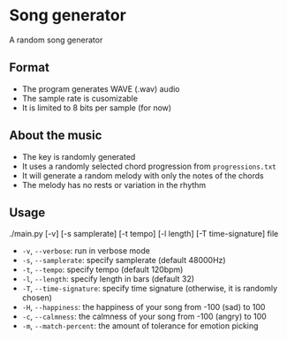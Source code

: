 # Song generator
A random song generator

## Format
- The program generates WAVE (.wav) audio
- The sample rate is cusomizable
- It is limited to 8 bits per sample (for now)

## About the music
- The key is randomly generated
- It uses a randomly selected chord progression from `progressions.txt`
- It will generate a random melody with only the notes of the chords
- The melody has no rests or variation in the rhythm

## Usage
./main.py [-v] [-s samplerate] [-t tempo] [-l length] [-T time-signature] file
- `-v`, `--verbose`: run in verbose mode
- `-s`, `--samplerate`: specify samplerate (default 48000Hz)
- `-t`, `--tempo`: specify tempo (default 120bpm)
- `-l`, `--length`: specify length in bars (default 32)
- `-T`, `--time-signature`: specify time signature (otherwise, it is randomly chosen)
- `-H`, `--happiness`: the happiness of your song from -100 (sad) to 100
- `-c`, `--calmness`: the calmness of your song from -100 (angry) to 100
- `-m`, `--match-percent`: the amount of tolerance for emotion picking
